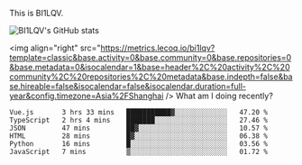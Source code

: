 This is BI1LQV.

![BI1LQV's GitHub stats](https://github-readme-stats.vercel.app/api?username=bi1lqv&show_icons=true&count_private=true)

<img align="right" src="https://metrics.lecoq.io/bi1lqv?template=classic&base.activity=0&base.community=0&base.repositories=0&base.metadata=0&isocalendar=1&base=header%2C%20activity%2C%20community%2C%20repositories%2C%20metadata&base.indepth=false&base.hireable=false&isocalendar=false&isocalendar.duration=full-year&config.timezone=Asia%2FShanghai />
What am I doing recently?
<!--START_SECTION:waka-->

```text
Vue.js       3 hrs 33 mins   ███████████▓░░░░░░░░░░░░░   47.20 %
TypeScript   2 hrs 4 mins    ███████░░░░░░░░░░░░░░░░░░   27.46 %
JSON         47 mins         ██▓░░░░░░░░░░░░░░░░░░░░░░   10.57 %
HTML         28 mins         █▓░░░░░░░░░░░░░░░░░░░░░░░   06.38 %
Python       16 mins         █░░░░░░░░░░░░░░░░░░░░░░░░   03.56 %
JavaScript   7 mins          ▒░░░░░░░░░░░░░░░░░░░░░░░░   01.72 %
```

<!--END_SECTION:waka-->
